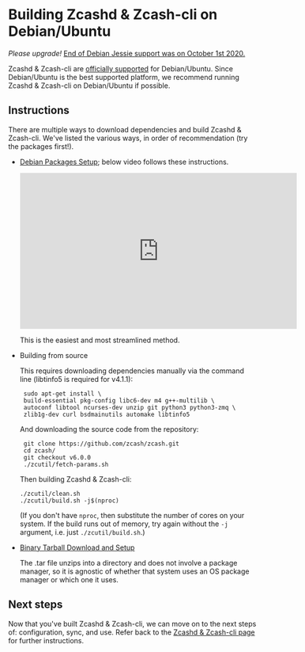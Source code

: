 # Building Zcashd & Zcash-cli on Debian/Ubuntu

*Please upgrade!* [End of Debian Jessie support was on October 1st 2020.](https://forum.zcashcommunity.com/t/end-of-debian-jessie-support-is-on-october-1st-2020/37313)


Zcashd & Zcash-cli are [officially supported](supported_platform_policy.html) for Debian/Ubuntu. Since Debian/Ubuntu is the best supported platform, we recommend running Zcashd & Zcash-cli on Debian/Ubuntu if possible. 

## Instructions

There are multiple ways to download dependencies and build Zcashd & Zcash-cli. We've listed the various ways, in order of recommendation (try the packages first!). 

* [Debian Packages Setup](install_debian_bin_packages.html); below video follows these instructions. 

  <iframe width="560" height="315" src="https://www.youtube.com/embed/hTKL0jPu7X0" frameborder="0" allow="accelerometer; autoplay; encrypted-media; gyroscope; picture-in-picture" allowfullscreen></iframe>

  	This is the easiest and most streamlined method. 

* Building from source 

	This requires downloading dependencies manually via the command line (libtinfo5 is required for v4.1.1): 

	```
     sudo apt-get install \
     build-essential pkg-config libc6-dev m4 g++-multilib \
     autoconf libtool ncurses-dev unzip git python3 python3-zmq \
     zlib1g-dev curl bsdmainutils automake libtinfo5
    ```
    
    And downloading the source code from the repository:
    ```
     git clone https://github.com/zcash/zcash.git
     cd zcash/
     git checkout v6.0.0
     ./zcutil/fetch-params.sh
    ```

    Then building Zcashd & Zcash-cli: 

    ```
    ./zcutil/clean.sh
    ./zcutil/build.sh -j$(nproc)
    ```

    (If you don't have ``nproc``, then substitute the number of cores on your system. If the build runs out of memory, try again without the ``-j`` argument, i.e. just ``./zcutil/build.sh``.)


* [Binary Tarball Download and Setup](install_binary_tarball.html) 

	The .tar file unzips into a directory and does not involve a package manager, so it is agnostic of whether that system uses an OS package manager or which one it uses.

## Next steps
Now that you've built Zcashd & Zcash-cli, we can move on to the next steps of: configuration, sync, and use. Refer back to the [Zcashd & Zcash-cli page](zcashd.html) for further instructions. 